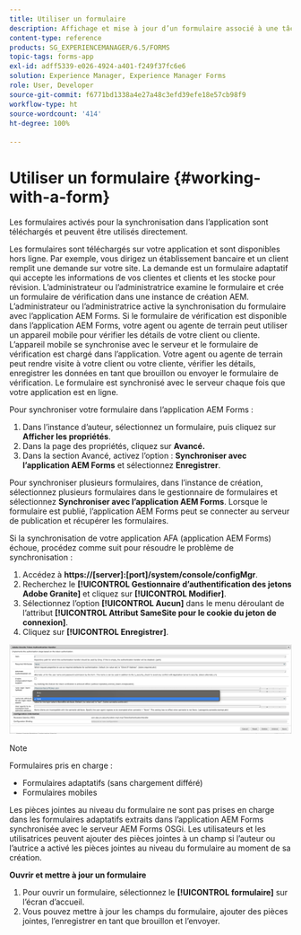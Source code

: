 ```yaml
---
title: Utiliser un formulaire
description: Affichage et mise à jour d’un formulaire associé à une tâche ou à un point de départ dans l’application AEM Forms
content-type: reference
products: SG_EXPERIENCEMANAGER/6.5/FORMS
topic-tags: forms-app
exl-id: adff5339-e026-4924-a401-f249f37fc6e6
solution: Experience Manager, Experience Manager Forms
role: User, Developer
source-git-commit: f6771bd1338a4e27a48c3efd39efe18e57cb98f9
workflow-type: ht
source-wordcount: '414'
ht-degree: 100%

---
```


# Utiliser un formulaire {#working-with-a-form}

Les formulaires activés pour la synchronisation dans l’application sont téléchargés et peuvent être utilisés directement.

Les formulaires sont téléchargés sur votre application et sont disponibles hors ligne. Par exemple, vous dirigez un établissement bancaire et un client remplit une demande sur votre site. La demande est un formulaire adaptatif qui accepte les informations de vos clientes et clients et les stocke pour révision. L’administrateur ou l’administratrice examine le formulaire et crée un formulaire de vérification dans une instance de création AEM. L’administrateur ou l’administratrice active la synchronisation du formulaire avec l’application AEM Forms. Si le formulaire de vérification est disponible dans l’application AEM Forms, votre agent ou agente de terrain peut utiliser un appareil mobile pour vérifier les détails de votre client ou cliente. L’appareil mobile se synchronise avec le serveur et le formulaire de vérification est chargé dans l’application. Votre agent ou agente de terrain peut rendre visite à votre client ou votre cliente, vérifier les détails, enregistrer les données en tant que brouillon ou envoyer le formulaire de vérification. Le formulaire est synchronisé avec le serveur chaque fois que votre application est en ligne.

Pour synchroniser votre formulaire dans l’application AEM Forms :

1. Dans l’instance d’auteur, sélectionnez un formulaire, puis cliquez sur **Afficher les propriétés**. 
1. Dans la page des propriétés, cliquez sur **Avancé.** 
1. Dans la section Avancé, activez l’option : **Synchroniser avec l’application AEM Forms** et sélectionnez **Enregistrer**.

Pour synchroniser plusieurs formulaires, dans l’instance de création, sélectionnez plusieurs formulaires dans le gestionnaire de formulaires et sélectionnez **Synchroniser avec l’application AEM Forms**. Lorsque le formulaire est publié, l’application AEM Forms peut se connecter au serveur de publication et récupérer les formulaires.

Si la synchronisation de votre application AFA (application AEM Forms) échoue, procédez comme suit pour résoudre le problème de synchronisation :

1. Accédez à **https://[server]:[port]/system/console/configMgr**.
1. Recherchez le **[!UICONTROL Gestionnaire d’authentification des jetons Adobe Granite]** et cliquez sur **[!UICONTROL Modifier]**.
1. Sélectionnez l’option **[!UICONTROL Aucun]** dans le menu déroulant de l’attribut **[!UICONTROL Attribut SameSite pour le cookie du jeton de connexion]**.
1. Cliquez sur **[!UICONTROL Enregistrer]**.

![Synchroniser l’image avec l’application Android AFA](/help/forms/using/assets/afaandroid.png)

>[!NOTE]
>
>Formulaires pris en charge :
>
>* Formulaires adaptatifs (sans chargement différé)
>* Formulaires mobiles
>
>Les pièces jointes au niveau du formulaire ne sont pas prises en charge dans les formulaires adaptatifs extraits dans l’application AEM Forms synchronisée avec le serveur AEM Forms OSGi. Les utilisateurs et les utilisatrices peuvent ajouter des pièces jointes à un champ si l’auteur ou l’autrice a activé les pièces jointes au niveau du formulaire au moment de sa création.


**Ouvrir et mettre à jour un formulaire**

1. Pour ouvrir un formulaire, sélectionnez le **[!UICONTROL formulaire]** sur l’écran d’accueil.
1. Vous pouvez mettre à jour les champs du formulaire, ajouter des pièces jointes, l’enregistrer en tant que brouillon et l’envoyer.
